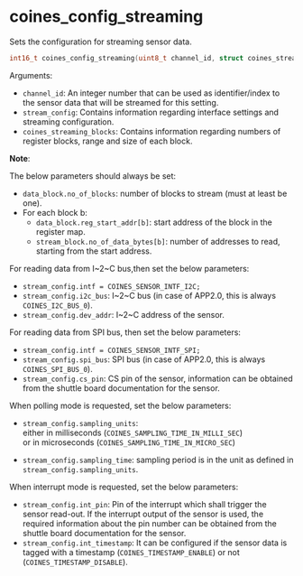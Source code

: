 # coines_config_streaming
Sets the configuration for streaming sensor data.

```C
int16_t coines_config_streaming(uint8_t channel_id, struct coines_streaming_config *stream_config, struct coines_streaming_blocks *data_blocks); 
```

Arguments:

- `channel_id`: An integer number that can be used as identifier/index to the sensor data that will be streamed for this setting.
- `stream_config`: Contains information regarding interface settings and streaming configuration.
-  `coines_streaming_blocks`: Contains information regarding numbers of register blocks, range and size of  each block.

**Note**:

The below parameters should always be set:

- `data_block.no_of_blocks`: number of blocks to stream (must at least be one).
- For each block b:
	- `data_block.reg_start_addr[b]`: start address of the block in the register map.
	- `stream_block.no_of_data_bytes[b]`: number of addresses to read, starting from the start address.

For reading data from I~2~C bus,then set the below parameters:
	
- `stream_config.intf = COINES_SENSOR_INTF_I2C;`
- `stream_config.i2c_bus`: I~2~C bus (in case of APP2.0, this is always `COINES_I2C_BUS_0`).
- `stream_config.dev_addr`: I~2~C address of the sensor.

For reading data from SPI bus, then set the below parameters:

- `stream_config.intf = COINES_SENSOR_INTF_SPI;`
- `stream_config.spi_bus`: SPI bus (in case of APP2.0, this is always `COINES_SPI_BUS_0`).
- `stream_config.cs_pin`: CS pin of the sensor, information can be obtained from the shuttle board documentation for the sensor. 

When polling mode is requested, set the below parameters:

- `stream_config.sampling_units`:  
either in milliseconds (`COINES_SAMPLING_TIME_IN_MILLI_SEC`)  
or in microseconds (`COINES_SAMPLING_TIME_IN_MICRO_SEC`)

- `stream_config.sampling_time`: sampling period is in the unit as defined in `stream_config.sampling_units`.

When interrupt mode is requested, set the below parameters:

- `stream_config.int_pin`: Pin of the interrupt which shall trigger the sensor read-out. If the interrupt output of the sensor is used, the required information about the pin number can be obtained from the shuttle board documentation for the sensor.
- `stream_config.int_timestamp`:  It can be configured if the sensor data is tagged with a timestamp (`COINES_TIMESTAMP_ENABLE`) or not (`COINES_TIMESTAMP_DISABLE`).
